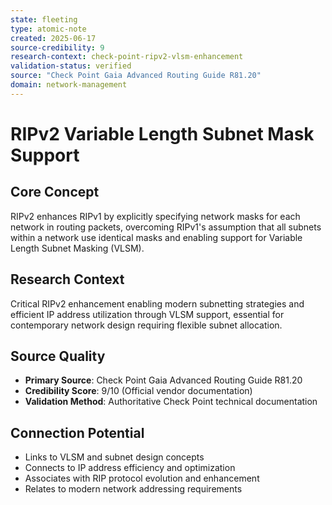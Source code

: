 ```yaml
---
state: fleeting
type: atomic-note
created: 2025-06-17
source-credibility: 9
research-context: check-point-ripv2-vlsm-enhancement
validation-status: verified
source: "Check Point Gaia Advanced Routing Guide R81.20"
domain: network-management
---
```


# RIPv2 Variable Length Subnet Mask Support

## Core Concept
RIPv2 enhances RIPv1 by explicitly specifying network masks for each network in routing packets, overcoming RIPv1's assumption that all subnets within a network use identical masks and enabling support for Variable Length Subnet Masking (VLSM).

## Research Context
Critical RIPv2 enhancement enabling modern subnetting strategies and efficient IP address utilization through VLSM support, essential for contemporary network design requiring flexible subnet allocation.

## Source Quality
- **Primary Source**: Check Point Gaia Advanced Routing Guide R81.20
- **Credibility Score**: 9/10 (Official vendor documentation)
- **Validation Method**: Authoritative Check Point technical documentation

## Connection Potential
- Links to VLSM and subnet design concepts
- Connects to IP address efficiency and optimization
- Associates with RIP protocol evolution and enhancement
- Relates to modern network addressing requirements